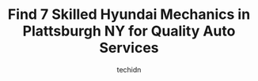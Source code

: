 ---
layout: ampstory
image: https://images.unsplash.com/photo-1508974576580-36a2f92ad3bc?ixlib=rb-4.0.3&ixid=MnwxMjA3fDB8MHxwaG90by1wYWdlfHx8fGVufDB8fHx8&auto=format&fit=crop&w=640&h=853&q=80
author: techidn
featured: false
description: Searching for the finest Hyundai Mechanic in Plattsburgh NY, USA? Look no further than the 7 best Hyundai Mechanic in the area, where youll find a team of highly qualified professionals rea
title: Find 7 Skilled Hyundai Mechanics in Plattsburgh NY for Quality Auto Services
cover:
   title: Find 7 Skilled Hyundai Mechanics in Plattsburgh NY for Quality Auto Services
   subtitle: Rickpate
   background: https://images.unsplash.com/photo-1508974576580-36a2f92ad3bc?ixlib=rb-4.0.3&ixid=MnwxMjA3fDB8MHxwaG90by1wYWdlfHx8fGVufDB8fHx8&auto=format&fit=crop&w=640&h=853&q=80

pages: 
 - layout: thirds
   top: <h1>#1 DELLA Honda in Plattsburgh</h1>
   bottom: "<p>Mark and the whole crew from Della Honda in Plattsburgh was great with taking care of me and all of my questions. I had been back and forth when it came to trading in my </p>"
   background: https://www.knot35.com/toplist/wp-content/uploads/2023/06/best-hyundai-mechanic-1-in-plattsburgh-ny-1685839395.jpeg
   backgroundblur: true
 - layout: thirds
   top: <h1>#2 Della Chevrolet of Plattsburgh</h1>
   bottom: "<p>5101 U.S. Ave, Plattsburgh, NY 12901, United States</p>"
   background: https://www.knot35.com/toplist/wp-content/uploads/2023/06/best-hyundai-mechanic-2-in-plattsburgh-ny-1685839396.jpeg
   cta:
      link: https://www.knot35.com/toplist/find-7-skilled-hyundai-mechanics-in-plattsburgh-ny-for-quality-auto-services/
      text: Find 7 Skilled Hyundai Mechanics in Plattsburgh NY for Quality Auto Services
 - layout: thirds
   top: <h1>#3 G & G Tire Company Inc.</h1>
   bottom: "<p>5512 Peru St, Plattsburgh, NY 12901, United States</p>"
   background: https://www.knot35.com/toplist/wp-content/uploads/2023/06/best-hyundai-mechanic-3-in-plattsburgh-ny-1685839396.png
   cta:
      link: https://www.knot35.com/toplist/find-7-skilled-hyundai-mechanics-in-plattsburgh-ny-for-quality-auto-services/
      text: Find 7 Skilled Hyundai Mechanics in Plattsburgh NY for Quality Auto Services
 - layout: thirds
   top: <h1>#4 City Auto Repair & Sales</h1>
   bottom: "<p>559 State Rte 3, Plattsburgh, NY 12901, United States</p>"
   background: https://images.unsplash.com/photo-1557672172-298e090bd0f1?ixlib=rb-4.0.3&ixid=MnwxMjA3fDB8MHxwaG90by1wYWdlfHx8fGVufDB8fHx8&auto=format&fit=crop&w=640&h=853&q=80
   cta:
      link: https://www.knot35.com/toplist/find-7-skilled-hyundai-mechanics-in-plattsburgh-ny-for-quality-auto-services/
      text: Find 7 Skilled Hyundai Mechanics in Plattsburgh NY for Quality Auto Services
 - layout: thirds
   top: <h1>#5 Auto Barn Collision Center, Inc</h1>
   bottom: "<p>142 Moffitt Rd, Plattsburgh, NY 12901, United States</p>"
   background: https://images.unsplash.com/photo-1549241520-425e3dfc01cb?ixlib=rb-4.0.3&ixid=MnwxMjA3fDB8MHxwaG90by1wYWdlfHx8fGVufDB8fHx8&auto=format&fit=crop&w=640&h=853&q=80
   cta:
      link: https://www.knot35.com/toplist/find-7-skilled-hyundai-mechanics-in-plattsburgh-ny-for-quality-auto-services/
      text: Find 7 Skilled Hyundai Mechanics in Plattsburgh NY for Quality Auto Services
 - layout: thirds
   top: <h1>#6 European Autohaus Inc</h1>
   bottom: "<p>167 Carbide Rd, Plattsburgh, NY 12901, United States</p>"
   background: https://images.unsplash.com/photo-1599422314077-f4dfdaa4cd09?ixlib=rb-4.0.3&ixid=MnwxMjA3fDB8MHxwaG90by1wYWdlfHx8fGVufDB8fHx8&auto=format&fit=crop&w=640&h=853&q=80
   cta:
      link: https://www.knot35.com/toplist/find-7-skilled-hyundai-mechanics-in-plattsburgh-ny-for-quality-auto-services/
      text: Find 7 Skilled Hyundai Mechanics in Plattsburgh NY for Quality Auto Services
 - layout: thirds
   top: <h1>#7 TM Auto Repair Center Inc</h1>
   bottom: "<p>31 Riley Ave, Plattsburgh, NY 12901, United States</p>"
   background: https://images.unsplash.com/photo-1531169509526-f8f1fdaa4a67?ixlib=rb-4.0.3&ixid=MnwxMjA3fDB8MHxwaG90by1wYWdlfHx8fGVufDB8fHx8&auto=format&fit=crop&w=640&h=853&q=80
   cta:
      link: https://www.knot35.com/toplist/find-7-skilled-hyundai-mechanics-in-plattsburgh-ny-for-quality-auto-services/
      text: Find 7 Skilled Hyundai Mechanics in Plattsburgh NY for Quality Auto Services
 - layout: thirds
   middle: Continue reading...
   background: https://images.unsplash.com/photo-1561679660-d00ee1e0dc8e?ixlib=rb-4.0.3&ixid=MnwxMjA3fDB8MHxwaG90by1wYWdlfHx8fGVufDB8fHx8&auto=format&fit=crop&w=640&h=853&q=80
   cta:
      link: https://www.knot35.com/toplist/find-7-skilled-hyundai-mechanics-in-plattsburgh-ny-for-quality-auto-services/
      text: Find 7 Skilled Hyundai Mechanics in Plattsburgh NY for Quality Auto Services
      
---
